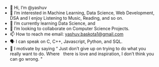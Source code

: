 - 👋 Hi, I’m @yashuv
- 👀 I’m interested in Machine Learning, Data Science, Web Development, DSA and I enjoy Listening to Music, Reading, and so on.
- 🌱 I’m currently learning Data Science, and 
- 💞️ I’m looking to collaborate on Computer Science Projects.
- 📫 How to reach me email: yashuv.baskota1@gmail.com
- 🗣️ I can speak on C, C++, Javascript, Python, and SQL.
- 💪 I motivate by saying  “ Just don’t give up on trying to do what you really want to do.
                            Where &nbsp;&nbsp;there is love and inspiration, I don’t think you can go wrong. "

<!---
yashuv/yashuv is a ✨ special ✨ repository because its `README.md` (this file) appears on your GitHub profile.
You can click the Preview link to take a look at your changes.
--->
